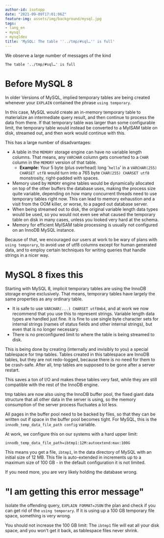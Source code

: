 ```yaml
---
author-id: isotopp
date: "2021-09-09T17:01:06Z"
feature-img: assets/img/background/mysql.jpg
tags:
- lang_en
- mysql
- mysqldev
title: 'MySQL: The table ''../tmp/#sql…'' is full'
---
```

We observe a large number of messages of the kind

```console
The table '../tmp/#sql…' is full
```

# Before MySQL 8

In older Versions of MySQL, implied temporary tables are being created whenever your `EXPLAIN` contained the phrase `using temporary`.

In this case, MySQL would create an in-memory temporary table to materialize an intermediate query result, and then continue to process the data from there. If that temporary table was larger than some configurable limit, the temporary table would instead be converted to a MyISAM table on disk, streamed out, and then work would continue with this.

This has a large number of disadvantages:

- A table in the `MEMORY` storage engine can have no variable length columns. That means, any `VARCHAR` column gets converted to a `CHAR` column in the `MEMORY` version of that table. 
  - **Example:** Your 5 byte (plus overhead) long '`hello`' in a `VARCHAR(255) CHARSET utf8` would turn into a 765 byte `CHAR(255) CHARSET utf8` monstrosity, right-padded with spaces.
- Memory used by `MEMORY` engine tables would be dynamically allocated on top of the other buffers the database uses, making the process size quite variable, depending on how many concurrent threads need to use temporary tables right now. This can lead to memory exhaustion and a visit from the OOM killer, or worse, to a paged out database server.
- When being streamed out to disk, the original variable length data types would be used, so you would not even see what caused the temporary table on disk in many cases, unless you looked very hard at the schema.
- Memory for efficient MyISAM table processing is usually not configured on an InnoDB MySQL instance.

Because of that, we encouraged our users at work to be wary of plans with `using temporary`, to avoid use of utf8 columns except for human generated data, and to employ certain techniques for writing queries that handle strings in a nicer way.

# MySQL 8 fixes this

Starting with MySQL 8, implicit temporary tables are using the InnoDB storage engine exclusively. That means, temporary tables have largely the same properties as any ordinary table.

- It is safe to use `VARCHAR(...) CHARSET utf8mb4`, and at work we now recommend that you use this to represent strings. Variable length data types are handled just fine. It is fine to use single byte character sets for internal strings (names of status fields and other internal strings), but even that is no longer necessary.
- There is no preconfigured limit to where the table is being streamed to disk.

This is being done by creating (internally and invisibly to you) a special tablespace for tmp tables. Tables created in this tablespace are InnoDB tables, but they are not redo-logged, because there is no need for them to be crash-safe. After all, tmp tables are supposed to be gone after a server restart.

This saves a ton of I/O and makes these tables very fast, while they are still compatible with the rest of the InnoDB engine.

tmp tables are now also using the InnoDB buffer pool, the fixed giant data structure that all other data in the server is using, so the memory consumption of the server process fluctuates a lot less.

All pages in the buffer pool need to be backed by files, so that they can be written out if space in the buffer pool becomes tight. For MySQL, this is the `innodb_temp_data_file_path config` variable.

At work, we configure this on our systems with a hard upper limit:

```console
innodb_temp_data_file_path=ibtmp1:12M:autoextend:max:100G
```

This means you get a file, `ibtmp1`, in the data directory of MySQL with an initial size of 12 MB. This file is auto-extended in increments up to a maximum size of 100 GB - in the default configuration it is not limited.

If you need more, you are very likely holding the database wrong.

# "I am getting this error message"

Isolate the offending query, `EXPLAIN FORMAT=JSON` the plan and check if you can get rid of the `using temporary`. If it is using up a 100 GB temporary file space, something is very wrong.

You should not increase the 100 GB limit: The `ibtmp1` file will eat all your disk space, and you won't get it back, as tablespace files never shrink.
